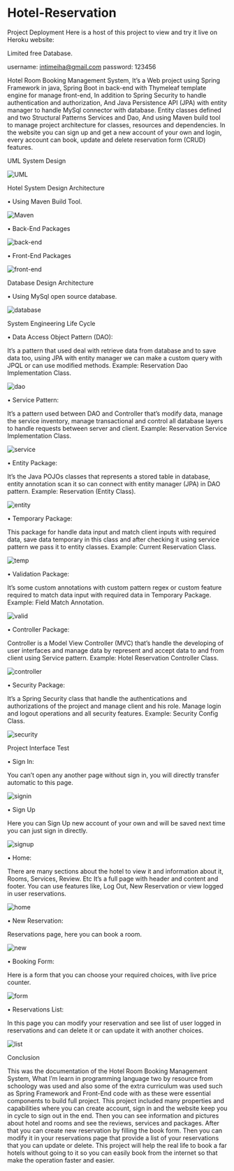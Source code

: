 # Hotel-Reservation
Project Deployment
Here is a host of this project to view and try it live on Heroku website:


Limited free Database.

username: intimeiha@gmail.com 
password: 123456

Hotel Room Booking Management System,
 It’s a Web project using Spring Framework in java, Spring Boot in back-end with Thymeleaf template engine for manage front-end, In addition to Spring Security to handle authentication and authorization, And Java Persistence API (JPA) with entity manager to handle MySql connector with database.
Entity classes defined and two Structural Patterns Services and Dao, And using Maven build tool to manage project architecture for classes, resources and dependencies.
In the website you can sign up and get a new account of your own and login, every account can book, update and delete reservation form (CRUD) features.

UML System Design

 ![UML](https://github.com/Henry-Azer/Hotel-Reservation/blob/master/src/main/resources/static/github%20images/Hotel%20Room%20Booking%20Management%20System%20UML.jpg?raw=true)
 
Hotel System Design Architecture

•	Using Maven Build Tool.

![Maven](https://github.com/Henry-Azer/Hotel-Reservation/blob/master/src/main/resources/static/github%20images/maven.png?raw=true)
 
•	Back-End Packages

![back-end](https://github.com/Henry-Azer/Hotel-Reservation/blob/master/src/main/resources/static/github%20images/back-end.png?raw=true)

•	Front-End Packages

![front-end](https://github.com/Henry-Azer/Hotel-Reservation/blob/master/src/main/resources/static/github%20images/front-end.png?raw=true)

Database Design Architecture

•	Using MySql open source database.

![database](https://github.com/Henry-Azer/Hotel-Reservation/blob/master/src/main/resources/static/github%20images/database.png?raw=true)
 
System Engineering Life Cycle

•	Data Access Object Pattern (DAO):

It’s a pattern that used deal with retrieve data from database and to save data too, using JPA with entity manager we can make a custom query with JPQL or can use modified methods.
Example: Reservation Dao Implementation Class.

![dao](https://github.com/Henry-Azer/Hotel-Reservation/blob/master/src/main/resources/static/github%20images/reservation%20dao.png?raw=true)
 
•	Service Pattern:

It’s a pattern used between DAO and Controller that’s modify data, manage the service inventory, manage transactional and control all database layers to handle requests between server and client.
Example: Reservation Service Implementation Class.

![service](https://github.com/Henry-Azer/Hotel-Reservation/blob/master/src/main/resources/static/github%20images/reservation%20service.png?raw=true)
 
•	Entity Package:

It’s the Java POJOs classes that represents a stored table in database, entity annotation scan it so can connect with entity manager (JPA) in DAO pattern.
Example: Reservation (Entity Class).

![entity](https://github.com/Henry-Azer/Hotel-Reservation/blob/master/src/main/resources/static/github%20images/reservation%20entity.png?raw=true)
 
•	Temporary Package:

This package for handle data input and match client inputs with required data, save data temporary in this class and after checking it using service pattern we pass it to entity classes.
Example: Current Reservation Class.

![temp](https://github.com/Henry-Azer/Hotel-Reservation/blob/master/src/main/resources/static/github%20images/temp%20reservation.png?raw=true)
 
•	Validation Package:

It’s some custom annotations with custom pattern regex or custom feature required to match data input with required data in Temporary Package.
Example: Field Match Annotation.

![valid](https://github.com/Henry-Azer/Hotel-Reservation/blob/master/src/main/resources/static/github%20images/field%20match%20annotation.png?raw=true)
 
•	Controller Package:

Controller is a Model View Controller (MVC) that’s handle the developing of user interfaces and manage data by represent and accept data to and from client using Service pattern.
Example: Hotel Reservation Controller Class.

![controller](https://github.com/Henry-Azer/Hotel-Reservation/blob/master/src/main/resources/static/github%20images/controller.png?raw=true)
 
•	Security Package:

It’s a Spring Security class that handle the authentications and authorizations of the project and manage client and his role.
Manage login and logout operations and all security features.
Example: Security Config Class.

![security](https://github.com/Henry-Azer/Hotel-Reservation/blob/master/src/main/resources/static/github%20images/security%20config.png?raw=true)
 
Project Interface Test

•	Sign In:

You can’t open any another page without sign in, you will directly transfer automatic to this page.

![signin](https://github.com/Henry-Azer/Hotel-Reservation/blob/master/src/main/resources/static/github%20images/sign%20in.png?raw=true)
 
•	Sign Up

Here you can Sign Up new account of your own and will be saved next time you can just sign in directly.

![signup](https://github.com/Henry-Azer/Hotel-Reservation/blob/master/src/main/resources/static/github%20images/sign%20up.png?raw=true)
 
•	Home:

There are many sections about the hotel to view it and information about it, Rooms, Services, Review. Etc
It’s a full page with header and content and footer.
You can use features like, Log Out, New Reservation or view logged in user reservations. 

![home](https://github.com/Henry-Azer/Hotel-Reservation/blob/master/src/main/resources/static/github%20images/home.png?raw=true)
 
•	New Reservation:

Reservations page, here you can book a room.

![new](https://github.com/Henry-Azer/Hotel-Reservation/blob/master/src/main/resources/static/github%20images/new%20reservation.png?raw=true)
 
•	Booking Form: 

Here is a form that you can choose your required choices, with live price counter.

![form](https://github.com/Henry-Azer/Hotel-Reservation/blob/master/src/main/resources/static/github%20images/booking%20form.png?raw=true)
 
•	Reservations List:

In this page you can modify your reservation and see list of user logged in reservations and can delete it or can update it with another choices.

![list](https://github.com/Henry-Azer/Hotel-Reservation/blob/master/src/main/resources/static/github%20images/reservation%20list.png?raw=true)

Conclusion

This was the documentation of the Hotel Room Booking Management System, What I’m learn in programming language two by resource from schoology was used and also some of the extra curriculum was used such as Spring Framework and Front-End code with as these were essential components to build full project.
This project included many properties and capabilities where you can create account, sign in and the website keep you in cycle to sign out in the end.
Then you can see information and pictures about hotel and rooms and see the reviews, services and packages.
After that you can create new reservation by filling the book form. Then you can modify it in your reservations page that provide a list of your reservations that you can update or delete.
This project will help the real life to book a far hotels without going to it so you can easily book from the internet so that make the operation faster and easier.
